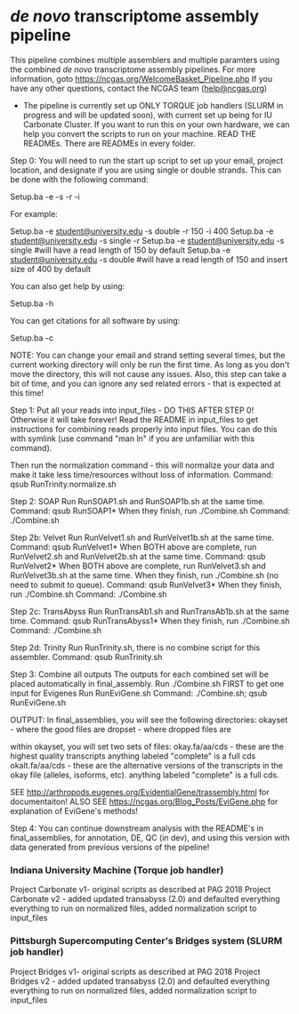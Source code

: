# *de novo* transcriptome assembly pipeline #

This pipeline combines multiple assemblers and multiple paramters using the combined *de novo* transcriptome assembly pipelines. For more information, goto https://ncgas.org/WelcomeBasket_Pipeline.php
If you have any other questions, contact the NCGAS team (help@ncgas.org)

- The pipeline is currently set up ONLY TORQUE job handlers (SLURM in progress and will be updated soon), with current set up being for IU Carbonate Cluster. If you want to run this on your own hardware, we can help you convert the scripts to run on your machine.
READ THE READMEs.  There are READMEs in every folder.

Step 0:
You will need to run the start up script to set up your email, project location, and designate if you are using single or double strands.  This can be done with the following command:

  Setup.ba -e <your email> -s <single or double> -r <read length> -i <insert size if double>

For example:

  Setup.ba -e student@university.edu -s double -r 150 -i 400
  Setup.ba -e student@university.edu -s single -r
  Setup.ba -e student@university.edu -s single  #will have a read length of 150 by default
  Setup.ba -e student@university.edu -s double  #will have a read length of 150 and insert size of 400 by default

You can also get help by using:

  Setup.ba -h

You can get citations for all software by using:

  Setup.ba -c

NOTE: You can change your email and strand setting several times, but the current working directory will only be run the first time.  As long as you don't move the directory, this will not cause any issues.
Also, this step can take a bit of time, and you can ignore any sed related errors - that is expected at this time!

Step 1:
Put all your reads into input_files - DO THIS AFTER STEP 0! Otherwise it will take forever!
Read the README in input_files to get instructions for combining reads properly into input files.
You can do this with symlink (use command "man ln" if you are unfamiliar with this command).

Then run the normalization command - this will normalize your data and make it take less time/resources without loss of information.
Command: qsub RunTrinity.normalize.sh

Step 2: SOAP
Run RunSOAP1.sh and RunSOAP1b.sh at the same time.
Command: qsub RunSOAP1*
When they finish, run ./Combine.sh
Command: ./Combine.sh

Step 2b: Velvet
Run RunVelvet1.sh and RunVelvet1b.sh at the same time.
Command: qsub RunVelvet1*
When BOTH above are complete, run RunVelvet2.sh and RunVelvet2b.sh at the same time.
Command: qsub RunVelvet2*
When BOTH above are complete, run RunVelvet3.sh and RunVelvet3b.sh at the same time.  When they finish, run ./Combine.sh (no need to submit to queue).
Command: qsub RunVelvet3*
When they finish, run ./Combine.sh
Command: ./Combine.sh

Step 2c: TransAbyss
Run RunTransAb1.sh and RunTransAb1b.sh at the same time.
Command: qsub RunTransAbyss1*
When they finish, run ./Combine.sh
Command: ./Combine.sh

Step 2d: Trinity
Run RunTrinity.sh, there is no combine script for this assembler.
Command: qsub RunTrinity.sh

Step 3: Combine all outputs
The outputs for each combined set will be placed automatically in final_assembly.
Run ./Combine.sh FIRST to get one input for Evigenes
Run RunEviGene.sh
Command: ./Combine.sh; qsub RunEviGene.sh

OUTPUT:
In final_assemblies, you will see the following directories:
        okayset - where the good files are
        dropset - where dropped files are

within okayset, you will set two sets of files:
        okay.fa/aa/cds - these are the highest quality transcripts
                anything labeled "complete" is a full cds
        okalt.fa/aa/cds - these are the alternative versions of the transcripts in the okay file (alleles, isoforms, etc).
                anything labeled "complete" is a full cds.

SEE http://arthropods.eugenes.org/EvidentialGene/trassembly.html for documentaiton!
ALSO SEE https://ncgas.org/Blog_Posts/EviGene.php for explanation of EviGene's methods!

Step 4:
You can continue downstream analysis with the README's in final_assemblies, for annotation, DE, QC (in dev), and using this version with data generated from previous versions of the pipeline!

### Indiana University Machine (Torque job handler) ###
Project Carbonate v1- original scripts as described at PAG 2018
Project Carbonate v2 - added updated transabyss (2.0) and defaulted everything everything to run on normalized files, added normalization script to input_files

### Pittsburgh Supercomputing Center's Bridges system (SLURM job handler) ###
Project Bridges v1- original scripts as described at PAG 2018
Project Bridges v2 - added updated transabyss (2.0) and defaulted everything everything to run on normalized files, added normalization script to input_files
